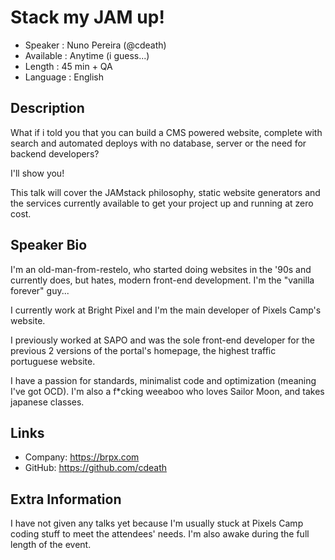 Stack my JAM up!
=========================

* Speaker   : Nuno Pereira (@cdeath)
* Available : Anytime (i guess...)
* Length    : 45 min + QA
* Language  : English

Description
-----------

What if i told you that you can build a CMS powered website, complete with
search and automated deploys with no database, server or the need for backend
developers?

I'll show you!

This talk will cover the JAMstack philosophy, static website generators and the
services currently available to get your project up and running at zero cost.

Speaker Bio
-----------

I'm an old-man-from-restelo, who started doing websites in the '90s and
currently does, but hates, modern front-end development.
I'm the "vanilla forever" guy...

I currently work at Bright Pixel and I'm the main developer of Pixels Camp's
website.

I previously worked at SAPO and was the sole front-end developer for the
previous 2 versions of the portal's homepage, the highest traffic portuguese
website.

I have a passion for standards, minimalist code and optimization (meaning I've
got OCD). I'm also a f\*cking weeaboo who loves Sailor Moon, and takes japanese
classes.

Links
-----

* Company: https://brpx.com
* GitHub: https://github.com/cdeath

Extra Information
-----------------

I have not given any talks yet because I'm usually stuck at Pixels Camp coding
stuff to meet the attendees' needs. I'm also awake during the full length of
the event.